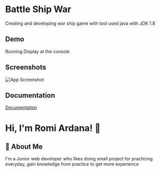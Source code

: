 
# Battle Ship War

Creating and developing war ship game with tool used java with JDK 1.8


## Demo

Running Display at the console

## Screenshots

![App Screenshot](https://via.placeholder.com/468x300?text=App+Screenshot+Here)


## Documentation

[Documentation](https://linktodocumentation)


# Hi, I'm Romi Ardana! 👋


## 🚀 About Me
I'm a Junior web developer who likes doing small project for practicing everyday, gain knowledge from practice to get more experience

